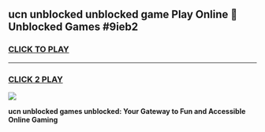 
## ucn unblocked unblocked game Play Online 👋 Unblocked Games #9ieb2
<h3>
<a href="https://premium.freeplayer.one?title=ucn_unblocked&ref=21F">CLICK TO PLAY</a></h3>
<hr>

<h3>
<a href="https://premium.freeplayer.one?title=ucn_unblocked&ref=21F">CLICK 2 PLAY</a>
  
</h3>

<a href="https://premium.freeplayer.one?title=ucn_unblocked&ref=21F/"><img src="https://clearcache.store/games.png"></a>


**ucn unblocked games unblocked: Your Gateway to Fun and Accessible Online Gaming**
